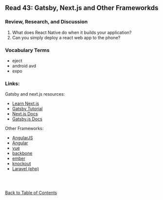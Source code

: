 ## Read 43: Gatsby, Next.js and Other Frameworkds

### Review, Research, and Discussion

1. What does React Native do when it builds your application?
1. Can you simply deploy a react web app to the phone?

### Vocabulary Terms

- eject
- android avd
- expo



### Links:

Gatsby and next.js resources:

- [Learn Next.js](https://nextjs.org/learn/basics/getting-started)
- [Gatsby Tutorial](https://www.gatsbyjs.org/tutorial/)
- [Next.js Docs](https://nextjs.org/docs)
- [Gatsby.js Docs](https://www.gatsbyjs.org/docs/)

Other Frameworks:

- [AngularJS](https://angularjs.org/)
- [Angular](https://angular.io/)
- [vue](https://vuejs.org/)
- [backbone](http://backbonejs.org/)
- [ember](https://www.emberjs.com/)
- [knockout](https://knockoutjs.com/)
- [Laravel (php)](https://laravel.com/)

<br>
<br>

[Back to Table of Contents](README.md)